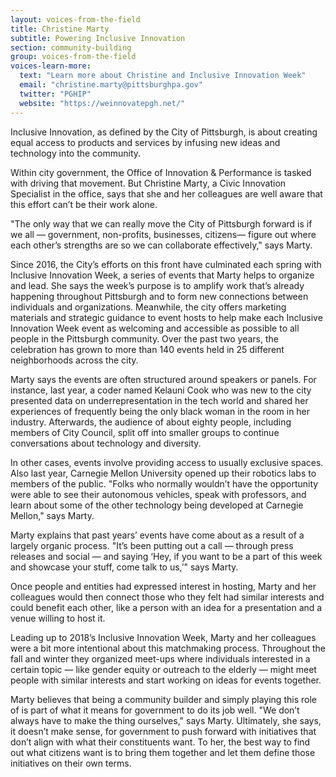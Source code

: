 ```yaml
---
layout: voices-from-the-field
title: Christine Marty
subtitle: Powering Inclusive Innovation
section: community-building
group: voices-from-the-field
voices-learn-more:
  text: "Learn more about Christine and Inclusive Innovation Week"
  email: "christine.marty@pittsburghpa.gov"
  twitter: "PGHIP"
  website: "https://weinnovatepgh.net/"
---
```


Inclusive Innovation, as defined by the City of Pittsburgh, is about creating equal access to products and services by infusing new ideas and technology into the community.

Within city government, the Office of Innovation & Performance is tasked with driving that movement. But Christine Marty, a Civic Innovation Specialist in the office, says that she and her colleagues are well aware that this effort can’t be their work alone.

"The only way that we can really move the City of Pittsburgh forward is if we all — government, non-profits, businesses, citizens— figure out where each other’s strengths are so we can collaborate effectively," says Marty.

Since 2016, the City’s efforts on this front have culminated each spring with Inclusive Innovation Week, a series of events that Marty helps to organize and lead. She says the week’s purpose is to amplify work that’s already happening throughout Pittsburgh and to form new connections between individuals and organizations. Meanwhile, the city offers marketing materials and strategic guidance to event hosts to help make each Inclusive Innovation Week event as welcoming and accessible as possible to all people in the Pittsburgh community. Over the past two years, the celebration has grown to more than 140 events held in 25 different neighborhoods across the city.

Marty says the events are often structured around speakers or panels. For instance, last year, a coder named Kelauni Cook who was new to the city presented data on underrepresentation in the tech world and shared her experiences of frequently being the only black woman in the room in her industry. Afterwards, the audience of about eighty people, including members of City Council, split off into smaller groups to continue conversations about technology and diversity.

In other cases, events involve providing access to usually exclusive spaces. Also last year, Carnegie Mellon University opened up their robotics labs to members of the public.  "Folks who normally wouldn’t have the opportunity were able to see their autonomous vehicles, speak with professors, and learn about some of the other technology being developed at Carnegie Mellon," says Marty.

Marty explains that past years’ events have come about as a result of a largely organic process. "It’s been putting out a call — through press releases and social — and saying ‘Hey, if you want to be a part of this week and showcase your stuff, come talk to us,’" says Marty.

Once people and entities had expressed interest in hosting, Marty and her colleagues would then connect those who they felt had similar interests and could benefit each other, like a person with an idea for a presentation and a venue willing to host it.

Leading up to 2018’s Inclusive Innovation Week, Marty and her colleagues were a bit more intentional about this matchmaking process. Throughout the fall and winter they organized meet-ups where individuals interested in a certain topic — like gender equity or outreach to the elderly — might meet people with similar interests and start working on ideas for events together.

Marty believes that being a community builder and simply playing this role of is part of what it means for government to do its job well.  "We don’t always have to make the thing ourselves," says Marty.  Ultimately, she says, it doesn’t make sense, for government to push forward with initiatives that don’t align with what their constituents want. To her, the best way to find out what citizens want is to bring them together and let them define those initiatives on their own terms.
